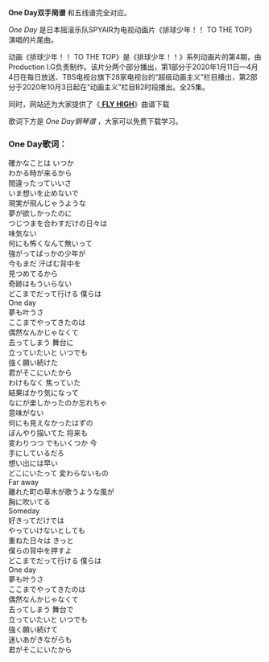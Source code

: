 

**One Day双手简谱** 和五线谱完全对应。

_One Day_ 是日本摇滚乐队SPYAIR为电视动画片《排球少年！！ TO THE TOP》演唱的片尾曲。

动画《排球少年！！ TO THE TOP》是《排球少年！！》系列动画片的第4期，由Production
I.G负责制作。该片分两个部分播出，第1部分于2020年1月11日—4月4日在每日放送、TBS电视台旗下28家电视台的“超级动画主义”栏目播出，第2部分于2020年10月3日起在“动画主义”栏目B2时段播出。全25集。

同时，网站还为大家提供了《[ **FLY HIGH**](Music-6730-FLY-HIGH-排球少年第二季OP2.html "FLY
HIGH")》曲谱下载

歌词下方是 _One Day钢琴谱_ ，大家可以免费下载学习。

### One Day歌词：

確かなことは いつか  
わかる時が来るから  
間違ったっていいさ  
いま想いを止めないで  
現実が飛んじゃうような  
夢が欲しかったのに  
つじつまを合わすだけの日々は  
味気ない  
何にも怖くなんて無いって  
強がってばっかの少年が  
今もまだ 汗ばむ背中を  
見つめてるから  
奇跡はもういらない  
どこまでだって行ける 僕らは  
One day  
夢も叶うさ  
ここまでやってきたのは  
偶然なんかじゃなくて  
去ってしまう 舞台に  
立っていたいと いつでも  
強く願い続けた  
君がそこにいたから  
わけもなく 焦っていた  
結果ばかり気になって  
なにが楽しかったのか忘れちゃ  
意味がない  
何にも見えなかったはずの  
ぼんやり描いてた 将来も  
変わりつつ でもいくつか 今  
手にしているだろ  
想い出には早い  
どこにいたって 変わらないもの  
Far away  
離れた町の草木が歌うような風が  
胸に吹いてる  
Someday  
好きってだけでは  
やっていけないとしても  
重ねた日々は きっと  
僕らの背中を押すよ  
どこまでだって行ける 僕らは  
One day  
夢も叶うさ  
ここまでやってきたのは  
偶然なんかじゃなくて  
去ってしまう 舞台で  
立っていたいと いつでも  
強く願い続けて  
迷いあがきながらも  
君がそこにいたから

